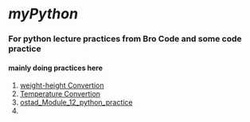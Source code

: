<h1><b><i>myPython</i></b></h1>

<h3>For python lecture practices from Bro Code and some code practice</h3>
<h4><p> mainly doing practices here</p></h4>

<ol>
  <li>
    <a href = "https://github.com/SinathAhmed/myPython/blob/main/weight-heightConvert.py" target="_blank"> weight-height Convertion </a>
  </li>
  
  <li>
    <a href = "https://github.com/SinathAhmed/myPython/blob/main/TemperatureConvert.py" target="_blank"> Temperature Convertion </a>
  </li>

  <li>
    <a href = "https://github.com/SinathAhmed/myPython/blob/main/ostad_Module_12_python_practice.py" target="_blank"> ostad_Module_12_python_practice </a>
  </li>

  <li>
    <a href = "" target="_blank"> </a>
  </li>
</ol>

